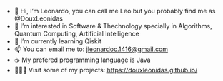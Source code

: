 - 👋 Hi, I’m Leonardo, you can call me Leo but you probably find me as @DouxLeonidas
- 👀 I’m interested in Software & Thechnology specially in Algorithms, Quantum Computing, Artificial Intelligence
- 🌱 I’m currently learning Qiskit
- 📫 You can email me to: jleonardoc.1416@gmail.com
- ☕️ My prefered programming language is Java
- 🧑🏽‍💻 Visit some of my projects: https://douxleonidas.github.io/
<!---
DouxLeonidas/DouxLeonidas is a ✨ special ✨ repository because its `README.md` (this file) appears on your GitHub profile.
You can click the Preview link to take a look at your changes.
--->
